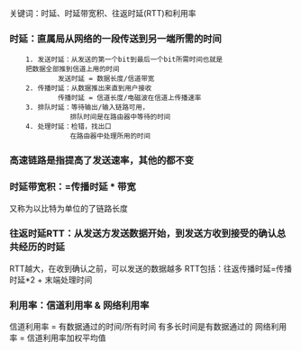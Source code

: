 关键词：时延、时延带宽积、往返时延(RTT)和利用率


###	时延：直属局从网络的一段传送到另一端所需的时间

		1. 发送时延：从发送的第一个bit到最后一个bit所需时间也就是
        把数据全部推到信道上用的时间
				发送时延 = 数据长度/信道带宽
		2. 传播时延：从数据推出来直到用户接收
				传播时延 = 信道长度/电磁波在信道上传播速率
		3. 排队时延：等待输出/输入链路可用，
				   排队时间是在路由器中等待的时间
		4. 处理时延：检错，找出口
				   在路由器中处理所用的时间
###		高速链路是指提高了发送速率，其他的都不变


###	时延带宽积：=传播时延 * 带宽
又称为以比特为单位的了链路长度

###	往返时延RTT：从发送方发送数据开始，到发送方收到接受的确认总共经历的时延
RTT越大，在收到确认之前，可以发送的数据越多
RTT包括：往返传播时延=传播时延*2 + 末端处理时间

###	利用率：信道利用率 & 网络利用率
信道利用率 = 有数据通过的时间/所有时间
有多长时间是有数据通过的
网络利用率 = 信道利用率加权平均值

